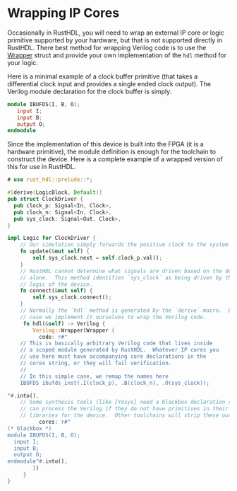 # Wrapping IP Cores

Occasionally in RustHDL, you will need to wrap an external IP core or logic primitive supported
by your hardware, but that is not supported directly in RustHDL.  There best method for wrapping
Verilog code is to use the [Wrapper](core::ast::Wrapper) struct and provide your own implementation
of the `hdl` method for your logic.

Here is a minimal example of a clock buffer primitive (that takes a differential clock input
and provides a single ended clock output).  The Verilog module declaration for the clock buffer is
simply:

```verilog
module IBUFDS(I, B, O);
   input I;
   input B;
   output O;
endmodule
```

Since the implementation of this device is built into the FPGA (it is a hardware primitive),
the module definition is enough for the toolchain to construct the device.  Here is a
complete example of a wrapped version of this for use in RustHDL.

```rust
# use rust_hdl::prelude::*;

#[derive(LogicBlock, Default)]
pub struct ClockDriver {
  pub clock_p: Signal<In, Clock>,
  pub clock_n: Signal<In, Clock>,
  pub sys_clock: Signal<Out, Clock>,
}

impl Logic for ClockDriver {
    // Our simulation simply forwards the positive clock to the system clock
    fn update(&mut self) {
        self.sys_clock.next = self.clock_p.val();
    }
    // RustHDL cannot determine what signals are driven based on the declaration
    // alone.  This method identifies `sys_clock` as being driven by the internal
    // logic of the device.
    fn connect(&mut self) {
        self.sys_clock.connect();
    }
    // Normally the `hdl` method is generated by the `derive` macro.  But in this
    // case we implement it ourselves to wrap the Verilog code.
     fn hdl(&self) -> Verilog {
        Verilog::Wrapper(Wrapper {
          code: r#"
    // This is basically arbitrary Verilog code that lives inside
    // a scoped module generated by RustHDL.  Whatever IP cores you
    // use here must have accompanying core declarations in the
    // cores string, or they will fail verification.
    //
    // In this simple case, we remap the names here
    IBUFDS ibufds_inst(.I(clock_p), .B(clock_n), .O(sys_clock));

"#.into(),
    // Some synthesis tools (like [Yosys] need a blackbox declaration so they
    // can process the Verilog if they do not have primitives in their
    // libraries for the device.  Other toolchains will strip these out.
          cores: r#"
(* blackbox *)
module IBUFDS(I, B, O);
  input I;
  input B;
  output O;
endmodule"#.into(),
        })
     }
}
```

